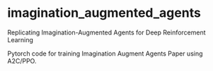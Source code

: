 # imagination_augmented_agents
Replicating Imagination-Augmented Agents for Deep Reinforcement Learning


Pytorch code for training Imagination Augment Agents Paper using A2C/PPO.
